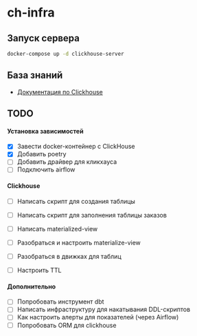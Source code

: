 # ch-infra

## Запуск сервера
```bash
docker-compose up -d clickhouse-server
```

## База знаний
* [Документация по Clickhouse](docs/clickhouse.md)

## TODO
#### Установка зависимостей
- [x] Завести docker-контейнер с ClickHouse
- [x] Добавить poetry
- [ ] Добавить драйвер для кликхауса
- [ ]  Подключить airflow

#### Clickhouse
- [ ] Написать скрипт для создания таблицы
- [ ] Написать скрипт для заполнения таблицы заказов
- [ ] Написать materialized-view
- [ ] Разобраться и настроить materialize-view
- [ ] Разобраться в движках для таблиц
- [ ] Настроить TTL


#### Дополнительно
- [ ] Попробовать инструмент dbt
- [ ] Написать инфраструктуру для накатывания DDL-скриптов
- [ ] Как настроить алерты для показателей (через Airflow)
- [ ] Попробовать ORM для clickhouse